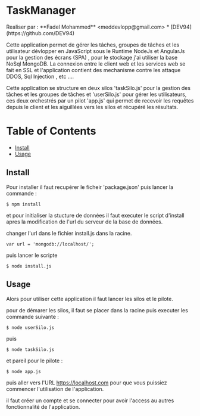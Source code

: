 <h1>TaskManager</h1>
Realiser par : 
**Fadel Mohammed** &lt;meddevlopp@gmail.com&gt;
* [DEV94](https://github.com/DEV94)

Cette application permet de gérer les tâches, groupes de tâches et les utilisateur dévlopper en JavaScript sous le Runtime NodeJs et AngularJs pour la gestion des écrans (SPA) , pour le stockage j'ai utiliser la base NoSql MongoDB.
La connexion entre le client web et les services web se fait en SSL et l'application contient des mechanisme contre les attaque DDOS, Sql Injection , etc ....

Cette application se structure en deux silos 'taskSilo.js' pour la gestion des tâches et les groupes de tâches et 'userSilo.js' pour gérer les utilisateurs, ces deux orchestrés par un pilot 'app.js' qui permet de recevoir les requêtes depuis le client et les aiguillées vers les silos et récupéré les résultats.


# Table of Contents

* [Install](#install)
* [Usage](#usage)

## Install
Pour installer il faut recupérer le ficheir 'package.json' puis lancer la commande : 

```console
$ npm install
```
et pour initialiser la stucture de données il faut executer le script d'install apres la modification de l'url du serveur de la base de données.

changer l'url dans le fichier install.js dans la racine.
```
var url = 'mongodb://localhost/';
```
puis lancer le scripte

```console
$ node install.js
```


## Usage

Alors pour utiliser cette application il faut lancer les silos et le pilote.

pour de démarer les silos, il faut se placer dans la racine puis executer les commande suivante :

```console
$ node userSilo.js
```
puis

```console
$ node taskSilo.js
```

et pareil pour le pilote : 

```console
$ node app.js
```

puis aller vers l'URL https://localhost.com pour que vous puissiez commencer l'utilisation de l'application.

il faut créer un compte et se connecter pour avoir l'access au autres fonctionnalité de l'application.